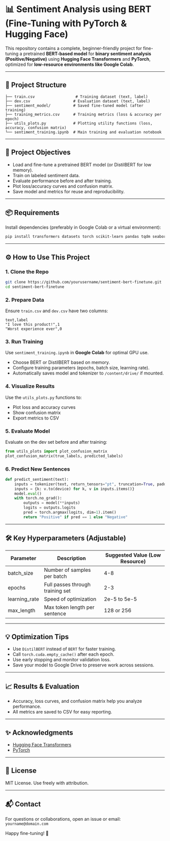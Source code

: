 # 📊 Sentiment Analysis using BERT (Fine-Tuning with PyTorch & Hugging Face)

This repository contains a complete, beginner-friendly project for fine-tuning a pretrained **BERT-based model** for **binary sentiment analysis (Positive/Negative)** using **Hugging Face Transformers** and **PyTorch**, optimized for **low-resource environments like Google Colab**.

---

## 📁 Project Structure
```
├── train.csv                  # Training dataset (text, label)
├── dev.csv                   # Evaluation dataset (text, label)
├── sentiment_model/          # Saved fine-tuned model (after training)
├── training_metrics.csv      # Training metrics (loss & accuracy per epoch)
├── utils_plots.py            # Plotting utility functions (loss, accuracy, confusion matrix)
└── sentiment_training.ipynb  # Main training and evaluation notebook
```

---

## 🚀 Project Objectives
- Load and fine-tune a pretrained BERT model (or DistilBERT for low memory).
- Train on labeled sentiment data.
- Evaluate performance before and after training.
- Plot loss/accuracy curves and confusion matrix.
- Save model and metrics for reuse and reproducibility.

---

## 📦 Requirements
Install dependencies (preferably in Google Colab or a virtual environment):
```bash
pip install transformers datasets torch scikit-learn pandas tqdm seaborn matplotlib
```

---

## ⚙️ How to Use This Project

### 1. Clone the Repo
```bash
git clone https://github.com/yourusername/sentiment-bert-finetune.git
cd sentiment-bert-finetune
```

### 2. Prepare Data
Ensure `train.csv` and `dev.csv` have two columns:
```
text,label
"I love this product!",1
"Worst experience ever",0
```

### 3. Run Training
Use `sentiment_training.ipynb` in **Google Colab** for optimal GPU use.
- Choose BERT or DistilBERT based on memory.
- Configure training parameters (epochs, batch size, learning rate).
- Automatically saves model and tokenizer to `/content/drive/` if mounted.

### 4. Visualize Results
Use the `utils_plots.py` functions to:
- Plot loss and accuracy curves
- Show confusion matrix
- Export metrics to CSV

### 5. Evaluate Model
Evaluate on the dev set before and after training:
```python
from utils_plots import plot_confusion_matrix
plot_confusion_matrix(true_labels, predicted_labels)
```

### 6. Predict New Sentences
```python
def predict_sentiment(text):
    inputs = tokenizer(text, return_tensors="pt", truncation=True, padding=True, max_length=512)
    inputs = {k: v.to(device) for k, v in inputs.items()}
    model.eval()
    with torch.no_grad():
        outputs = model(**inputs)
        logits = outputs.logits
        pred = torch.argmax(logits, dim=1).item()
        return "Positive" if pred == 1 else "Negative"
```

---

## 🛠 Key Hyperparameters (Adjustable)
| Parameter       | Description                                 | Suggested Value (Low Resource) |
|----------------|---------------------------------------------|-------------------------------|
| batch_size     | Number of samples per batch                 | 4-8                           |
| epochs         | Full passes through training set            | 2-3                           |
| learning_rate  | Speed of optimization                       | 2e-5 to 5e-5                  |
| max_length     | Max token length per sentence               | 128 or 256                    |

---

## 💡 Optimization Tips
- Use `DistilBERT` instead of `BERT` for faster training.
- Call `torch.cuda.empty_cache()` after each epoch.
- Use early stopping and monitor validation loss.
- Save your model to Google Drive to preserve work across sessions.

---

## 📈 Results & Evaluation
- Accuracy, loss curves, and confusion matrix help you analyze performance.
- All metrics are saved to CSV for easy reporting.

---

## ✨ Acknowledgments
- [Hugging Face Transformers](https://huggingface.co/transformers/)
- [PyTorch](https://pytorch.org/)

---

## 📜 License
MIT License. Use freely with attribution.

---

## 📬 Contact
For questions or collaborations, open an issue or email: `yourname@domain.com`

Happy fine-tuning! 🎯

